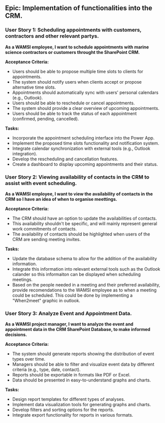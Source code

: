## Epic: Implementation of functionalities into the CRM.

### User Story 1: Scheduling appointments with customers, contractors and other relevant partys. 
**As a WAMSI employee, I want to schedule appointments with marine science contractors or customers throught the SharePoint CRM.**

**Acceptance Criteria:**
- Users should be able to propose multiple time slots to clients for appointments.
- The system should notify users when clients accept or propose alternative time slots.
- Appointments should automatically sync with users' personal calendars (e.g., Outlook).
- Users should be able to reschedule or cancel appointments.
- The system should provide a clear overview of upcoming appointments.
- Users should be able to track the status of each appointment (confirmed, pending, cancelled).

**Tasks:**
- Incorporate the appointment scheduling interface into the Power App.
- Implement the proposed time slots functionality and notification system.
- Integrate calendar synchronization with external tools (e.g., Outlook integration).
- Develop the rescheduling and cancellation features.
- Create a dashboard to display upcoming appointments and their status.

### User Story 2: Viewing availability of contacts in the CRM to assist with event scheduling.
**As a WAMSI employee, I want to view the availability of contacts in the CRM so I have an idea of when to organise meettings.**

**Acceptance Criteria:**
- The CRM should have an option to update the availabilities of contacts.
- This availability shouldn't be specific, and will mainly represent general work commitments of contacts.
- The availability of contacts should be highlighted when users of the CRM are sending meeting invites.

**Tasks:**
- Update the database schema to allow for the addition of the availability information. 
- Integrate this information into relevant external tools such as the Outlook calander so this informaiton can be displayed when scheduling meetings. 
- Based on the people needed in a meeting and their preferred availability, provide recomendations to the WAMSI employee as to when a meeting could be scheduled. This could be done by implementing a "When2meet" graphic in outlook.

### User Story 3: Analyze Event and Appointment Data.
**As a WAMSI project manager, I want to analyze the event and appointment data in the CRM SharePoint Database, to make informed decisions.**

**Acceptance Criteria:**
- The system should generate reports showing the distribution of event types over time.
- Managers should be able to filter and visualize event data by different criteria (e.g., type, date, contact).
- Reports should be exportable in formats like PDF or Excel.
- Data should be presented in easy-to-understand graphs and charts.

**Tasks:**
- Design report templates for different types of analyses.
- Implement data visualization tools for generating graphs and charts.
- Develop filters and sorting options for the reports.
- Integrate export functionality for reports in various formats.

